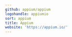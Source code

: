 ```yaml
---
github: appium/appium
logohandle: appiumio
sort: appium
title: Appium
website: 'https://appium.io/'
---
```

